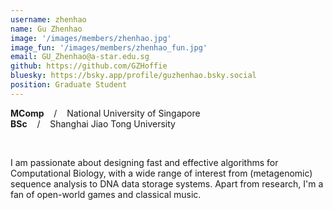 ```yaml
---
username: zhenhao
name: Gu Zhenhao
image: '/images/members/zhenhao.jpg'
image_fun: '/images/members/zhenhao_fun.jpg'
email: GU_Zhenhao@a-star.edu.sg
github: https://github.com/GZHoffie
bluesky: https://bsky.app/profile/guzhenhao.bsky.social
position: Graduate Student
---
```



**MComp** &nbsp;&nbsp; / &nbsp;&nbsp; National University of Singapore<br>
**BSc** &nbsp;&nbsp; / &nbsp;&nbsp;  Shanghai Jiao Tong University

<br/>

I am passionate about designing fast and effective algorithms for Computational Biology, with a wide range of interest from (metagenomic) sequence analysis to DNA data storage systems. Apart from research, I'm a fan of open-world games and classical music.